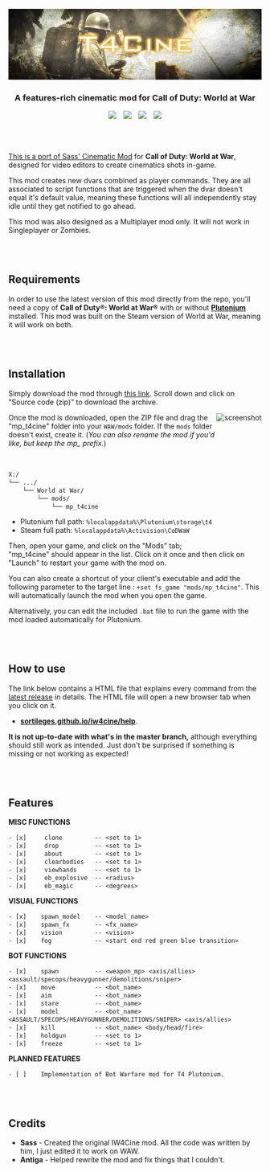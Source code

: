 <div align="center"> 
    
[![T4Cine](https://raw.githubusercontent.com/dtpln/codcine/main/assets/img/t4cine_new.png 'T4Cine')](https://github.com/dtpln/codcine)
### A features-rich cinematic mod for Call of Duty: World at War

<img src="https://img.shields.io/badge/WORK%20IN%20PROGRESS-f68d3d?style=flat-square">　<a href="https://github.com/dtpln/t4cine/releases/latest"><a href="https://github.com/dtpln/t4cine/releases/latest"><img src="https://img.shields.io/github/v/release/dtpln/t4cine?label=Latest%20release&style=flat-square&color=f68d3d"></a>　<a href="https://discord.gg/wgRJDJJ"><img src="https://img.shields.io/discord/617736623412740146?label=Join%20the%20IW4Cine%20Discord!&style=flat-square&color=f68d3d"></a>　<a href="https://github.com/dtpln/t4cine/releases/latest"><img src="https://img.shields.io/github/downloads/dtpln/t4cine/total?color=f68d3d&label=Downloads&style=flat-square">
</div>
<br/><br/>

This is a port of [Sass' Cinematic Mod](https://github.com/sortileges/iw4cine) for **Call of Duty: World at War**, designed for video editors to create cinematics shots in-game.

This mod creates new dvars combined as player commands. They are all associated to script functions that are triggered when the dvar doesn't equal it's default value, meaning these functions will all independently stay idle until they get notified to go ahead.

This mod was also designed as a Multiplayer mod only. It will not work in Singleplayer or Zombies.


<br/><br/>
## Requirements

In order to use the latest version of this mod directly from the repo, you'll need a copy of **Call of Duty®: World at War®** with or without **[Plutonium](https://plutonium.pw)** installed. This mod was built on the Steam version of World at War, meaning it will work on both.

<br/><br/>
## Installation

Simply download the mod through [this link](https://github.com/datapIan/t4cine/releases/latest). Scroll down and click on "Source code (zip)" to download the archive.

<img src="https://i.imgur.com/DvQBhh0.png" alt="screenshot" height="265px" align="right"/>

Once the mod is downloaded, open the ZIP file and drag the "mp_t4cine" folder into your `WAW/mods` folder. If the `mods` folder doesn't exist, create it. (*You can also rename the mod if you'd like, but keep the mp_ prefix.*)

<br/>

```text
X:/
└── .../
    └── World at War/
        └── mods/
            └── mp_t4cine
```
- Plutonium full path: `%localappdata%\Plutonium\storage\t4`
- Steam full path: `%localappdata%\Activision\CoDWaW`

Then, open your game, and click on the "Mods" tab; "mp_t4cine" should appear in the list. Click on it once and then click on "Launch" to restart your game with the mod on.

You can also create a shortcut of your client's executable and add the following parameter to the target line : `+set fs_game "mods/mp_t4cine"`. This will automatically launch the mod when you open the game.

Alternatively, you can edit the included `.bat` file to run the game with the mod loaded automatically for Plutonium.

<br/><br/>
## How to use

The link below contains a HTML file that explains every command from the [latest release](https://github.com/sortileges/iw4cine/releases/latest) in details. The HTML file will open a new browser tab when you click on it. 
- **[sortileges.github.io/iw4cine/help](https://sortileges.github.io/iw4cine/help)**.

**It is not up-to-date with what's in the master branch,** although everything should still work as intended. Just don't be surprised if something is missing or not working as expected!

<br/><br/>
## Features
**MISC FUNCTIONS**
    
    - [x]     clone         -- <set to 1>
    - [x]     drop          -- <set to 1>
    - [x]     about         -- <set to 1>
    - [x]     clearbodies   -- <set to 1>
    - [x]     viewhands     -- <set to 1>
    - [x]     eb_explosive  -- <radius>
    - [x]     eb_magic      -- <degrees>

**VISUAL FUNCTIONS**

    - [x]    spawn_model    -- <model_name>
    - [x]    spawn_fx       -- <fx_name>
    - [x]    vision         -- <vision>
    - [x]    fog            -- <start end red green blue transition>

**BOT FUNCTIONS**

    - [x]    spawn          -- <weapon_mp> <axis/allies> <assault/specops/heavygunner/demolitions/sniper>
    - [x]    move           -- <bot_name>
    - [x]    aim            -- <bot_name>
    - [x]    stare          -- <bot_name>
    - [x]    model          -- <bot_name> <ASSAULT/SPECOPS/HEAVYGUNNER/DEMOLITIONS/SNIPER> <axis/allies>
    - [x]    kill           -- <bot_name> <body/head/fire>
    - [x]    holdgun        -- <set to 1>
    - [x]    freeze         -- <set to 1>

**PLANNED FEATURES**

    - [ ]    Implementation of Bot Warfare mod for T4 Plutonium.
<br/><br/>
## Credits
- **Sass** - Created the original IW4Cine mod. All the code was written by him, I just edited it to work on WAW.
- **Antiga** - Helped rewrite the mod and fix things that I couldn't.
